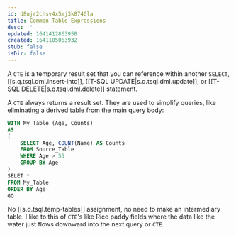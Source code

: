 ```yaml
---
id: d8njr2chsv4x5mj3k8746la
title: Common Table Expressions
desc: ''
updated: 1641412863950
created: 1641105063932
stub: false
isDir: false
---
```



A `CTE` is a temporary result set that you can reference within another `SELECT`, [[s.q.tsql.dml.insert-into]], [[T-SQL UPDATE|s.q.tsql.dml.update]], or [[T-SQL DELETE|s.q.tsql.dml.delete]] statement.

A `CTE` always returns a result set. They are used to simplify queries, like eliminating a derived table from the main query body:

```sql
WITH My_Table (Age, Counts)
AS
(
	SELECT Age, COUNT(Name) AS Counts
	FROM Source_Table
	WHERE Age > 55
	GROUP BY Age
)
SELET *
FROM My_Table
ORDER BY Age
GO
```

No [[s.q.tsql.temp-tables]] assignment, no need to make an intermediary table. I like to this of `CTE`'s like Rice paddy fields where the data like the water just flows downward into the next query or `CTE`.

